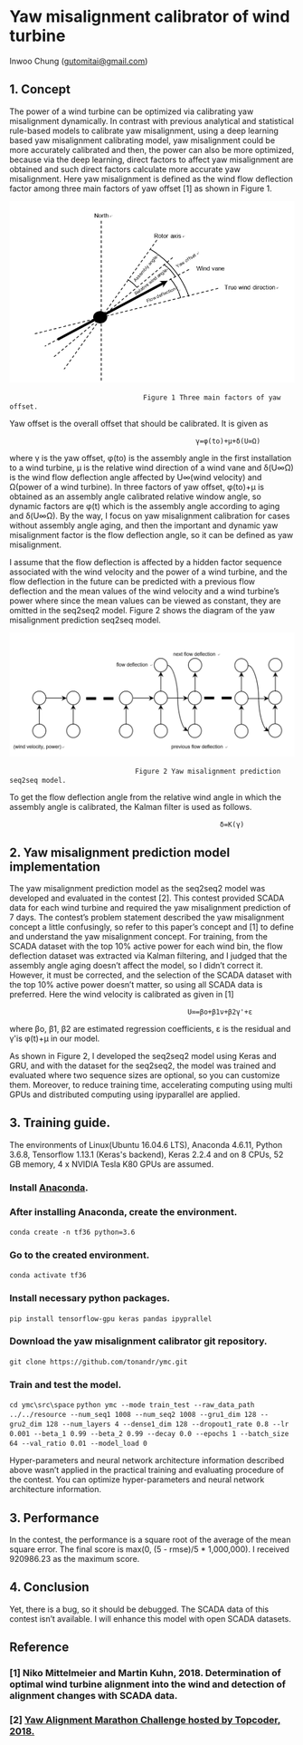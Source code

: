 # Yaw misalignment calibrator of wind turbine

Inwoo Chung (gutomitai@gmail.com)


## 1. Concept

The power of a wind turbine can be optimized via calibrating yaw misalignment dynamically. In contrast with previous analytical and statistical rule-based models to calibrate yaw misalignment, using a deep learning based yaw misalignment calibrating model, yaw misalignment could be more accurately calibrated and then, the power can also be more optimized, because via the deep learning, direct factors to affect yaw misalignment are obtained and such direct factors calculate more accurate yaw misalignment. Here yaw misalignment is defined as the wind flow deflection factor among three main factors of yaw offset [1] as shown in Figure 1.

![Imgur](docs/fig1.png)

                                     Figure 1 Three main factors of yaw offset.

Yaw offset is the overall offset that should be calibrated. It is given as

                                                  γ=φ(to)+μ+δ(U∞Ω)

where γ is the yaw offset, φ(to) is the assembly angle in the first installation to a wind turbine, μ is the relative wind direction of a wind vane and δ(U∞Ω) is the wind flow deflection angle affected by U∞(wind velocity) and Ω(power of a wind turbine). In three factors of yaw offset, φ(to)+μ is obtained as an assembly angle calibrated relative window angle, so dynamic factors are φ(t) which is the assembly angle according to aging and δ(U∞Ω). By the way, I focus on yaw misalignment calibration for cases without assembly angle aging, and then the important and dynamic yaw misalignment factor is the flow deflection angle, so it can be defined as yaw misalignment.

I assume that the flow deflection is affected by a hidden factor sequence associated with the wind velocity and the power of a wind turbine, and the flow deflection in the future can be predicted with a previous flow deflection and the mean values of the wind velocity and a wind turbine’s power where since the mean values can be viewed as constant, they are omitted in the seq2seq2 model. Figure 2 shows the diagram of the yaw misalignment prediction seq2seq model.

![Imgur](docs/fig2.png)

                                   Figure 2 Yaw misalignment prediction seq2seq model.

To get the flow deflection angle from the relative wind angle in which the assembly angle is calibrated, the Kalman filter is used as follows.

                                                        δ=K(γ)
 
## 2. Yaw misalignment prediction model implementation

The yaw misalignment prediction model as the seq2seq2 model was developed and evaluated in the contest [2]. This contest provided SCADA data for each wind turbine and required the yaw misalignment prediction of 7 days. The contest’s problem statement described the yaw misalignment concept a little confusingly, so refer to this paper’s concept and [1] to define and understand the yaw misalignment concept. For training, from the SCADA dataset with the top 10% active power for each wind bin, the flow deflection dataset was extracted via Kalman filtering, and I judged that the assembly angle aging doesn’t affect the model, so I didn’t correct it. However, it must be corrected, and the selection of the SCADA dataset with the top 10% active power doesn’t matter, so using all SCADA data is preferred. Here the wind velocity is calibrated as given in [1]

                                                U∞=βo+β1ν+β2γ'+ε

where  βo, β1,  β2 are estimated regression coefficients, ε is the residual and  γ'is φ(t)+μ in our model.

As shown in Figure 2, I developed the seq2seq2 model using Keras and GRU, and with the dataset for the seq2seq2, the model was trained and evaluated where two sequence sizes are optional, so you can customize them. Moreover, to reduce training time, accelerating computing using multi GPUs and distributed computing using ipyparallel are applied.

## 3. Training guide.

The environments of Linux(Ubuntu 16.04.6 LTS), Anaconda 4.6.11, Python 3.6.8, Tensorflow 1.13.1 (Keras's backend), Keras 2.2.4 and on 8 CPUs, 52 GB memory, 4 x NVIDIA Tesla K80 GPUs are assumed.

### Install [Anaconda](https://docs.anaconda.com/anaconda/install/linux/).

### After installing Anaconda, create the environment.

```conda create -n tf36 python=3.6```

### Go to the created environment.

```conda activate tf36```

### Install necessary python packages.

```pip install tensorflow-gpu keras pandas ipyprallel```

### Download the yaw misalignment calibrator git repository.

```git clone https://github.com/tonandr/ymc.git```

### Train and test the model.
```cd ymc\src\space```
```python ymc --mode train_test --raw_data_path ../../resource --num_seq1 1008 --num_seq2 1008 --gru1_dim 128 --gru2_dim 128 --num_layers 4 --dense1_dim 128 --dropout1_rate 0.8 --lr 0.001 --beta_1 0.99 --beta_2 0.99 --decay 0.0 --epochs 1 --batch_size 64 --val_ratio 0.01 --model_load 0```

Hyper-parameters and neural network architecture information described above wasn’t applied in the practical training and evaluating procedure of the contest. You can optimize hyper-parameters and neural network architecture information.

## 3. Performance
In the contest, the performance is a square root of the average of the mean square error. The final score is max(0, (5 - rmse)/5 * 1,000,000). I received 920986.23 as the maximum score.


## 4. Conclusion

Yet, there is a bug, so it should be debugged. The SCADA data of this contest isn’t available. I will enhance this model with open SCADA datasets. 

## Reference
### [1] Niko Mittelmeier and Martin Kuhn, 2018. Determination of optimal wind turbine alignment into the wind and detection of alignment changes with SCADA data.
### [2] [Yaw Alignment Marathon Challenge hosted by Topcoder, 2018.](https://www.topcoder.com/challenges/17323?tab=details)
 

